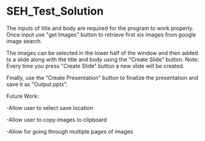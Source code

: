 # SEH_Test_Solution

The inputs of title and body are required for the program to work properly. Once input use "get Images" button to retrieve first six images from google image search.

The images can be selected in the lower half of the window and then added to a slide along with the title and body using the "Create Slide" button.
Note: Every time you press "Create Slide" button a new slide will be created.

Finally, use the "Create Presentation" button to finalize the presentation and save it as "Output.pptx".



Future Work:

  -Allow user to select save location
  
  -Allow user to copy images to clipboard
  
  -Allow for going through multiple pages of images


